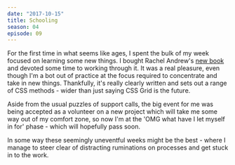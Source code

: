 ```yaml
---
date: "2017-10-15"
title: Schooling
season: 04
episode: 09
---
```

For the first time in what seems like ages, I spent the bulk of my week focused on learning some new things. I bought Rachel Andrew's [new book][cssbook] and devoted some time to working through it. It was a real pleasure, even though I'm a bot out of practice at the focus required to concentrate and take in new things. Thankfully, it's really clearly written and sets out a range of CSS methods - wider than just saying CSS Grid is the future.

Aside from the usual puzzles of support calls, the big event for me was being accepted as a volunteer on a new project which will take me some way out of my comfort zone, so now I'm at the 'OMG what have I let myself in for' phase - which will hopefully pass soon.

In some way these seemingly uneventful weeks might be the best - where I manage to steer clear of distracting ruminations on processes and get stuck in to the work.


[cssbook]: https://abookapart.com/products/the-new-css-layout
